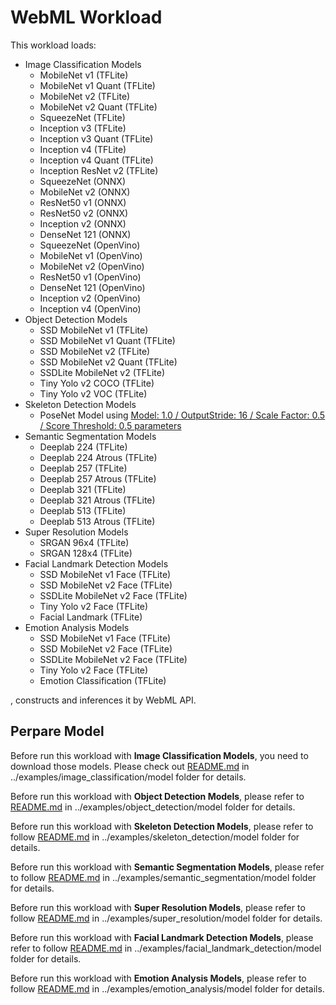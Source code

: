 WebML Workload
======
This workload loads:
-   Image Classification Models
    - MobileNet v1 (TFLite)
    - MobileNet v1 Quant (TFLite)
    - MobileNet v2 (TFLite)
    - MobileNet v2 Quant (TFLite)
    - SqueezeNet (TFLite)
    - Inception v3 (TFLite)
    - Inception v3 Quant (TFLite)
    - Inception v4 (TFLite)
    - Inception v4 Quant (TFLite)
    - Inception ResNet v2 (TFLite)
    - SqueezeNet (ONNX)
    - MobileNet v2 (ONNX)
    - ResNet50 v1 (ONNX)
    - ResNet50 v2 (ONNX)
    - Inception v2 (ONNX)
    - DenseNet 121 (ONNX)
    - SqueezeNet (OpenVino)
    - MobileNet v1 (OpenVino)
    - MobileNet v2 (OpenVino)
    - ResNet50 v1 (OpenVino)
    - DenseNet 121 (OpenVino)
    - Inception v2 (OpenVino)
    - Inception v4 (OpenVino)
-   Object Detection Models
    - SSD MobileNet v1 (TFLite)
    - SSD MobileNet v1 Quant (TFLite)
    - SSD MobileNet v2 (TFLite)
    - SSD MobileNet v2 Quant (TFLite)
    - SSDLite MobileNet v2 (TFLite)
    - Tiny Yolo v2 COCO (TFLite)
    - Tiny Yolo v2 VOC (TFLite)
-   Skeleton Detection Models
    - PoseNet Model using [Model: 1.0 / OutputStride: 16 / Scale Factor: 0.5 / Score Threshold: 0.5 parameters](../examples/skeleton_detection/README.md)
-   Semantic Segmentation Models
    - Deeplab 224 (TFLite)
    - Deeplab 224 Atrous (TFLite)
    - Deeplab 257 (TFLite)
    - Deeplab 257 Atrous (TFLite)
    - Deeplab 321 (TFLite)
    - Deeplab 321 Atrous (TFLite)
    - Deeplab 513 (TFLite)
    - Deeplab 513 Atrous (TFLite)
-   Super Resolution Models
    - SRGAN 96x4 (TFLite)
    - SRGAN 128x4 (TFLite)
-   Facial Landmark Detection Models
    - SSD MobileNet v1 Face (TFLite)
    - SSD MobileNet v2 Face (TFLite)
    - SSDLite MobileNet v2 Face (TFLite)
    - Tiny Yolo v2 Face (TFLite)
    - Facial Landmark (TFLite)
-   Emotion Analysis Models
    - SSD MobileNet v1 Face (TFLite)
    - SSD MobileNet v2 Face (TFLite)
    - SSDLite MobileNet v2 Face (TFLite)
    - Tiny Yolo v2 Face (TFLite)
    - Emotion Classification (TFLite)

, constructs and inferences it by WebML API.

Perpare Model
-----------
Before run this workload with **Image Classification Models**, you need to download those models. Please check out [README.md](../examples/image_classification/model/README.md) in ../examples/image_classification/model folder for details.

Before run this workload with **Object Detection Models**, please refer to [README.md](../examples/object_detection/model/README.md) in ../examples/object_detection/model folder for details.

Before run this workload with **Skeleton Detection Models**, please refer to follow [README.md](../examples/skeleton_detection/model/README.md) in ../examples/skeleton_detection/model folder for details.

Before run this workload with **Semantic Segmentation Models**, please refer to follow [README.md](../examples/semantic_segmentation/model/README.md) in ../examples/semantic_segmentation/model folder for details.

Before run this workload with **Super Resolution Models**, please refer to follow [README.md](../examples/super_resolution/model/README.md) in ../examples/super_resolution/model folder for details.

Before run this workload with **Facial Landmark Detection Models**, please refer to follow [README.md](../examples/facial_landmark_detection/model/README.md) in ../examples/facial_landmark_detection/model folder for details.

Before run this workload with **Emotion Analysis Models**, please refer to follow [README.md](../examples/emotion_analysis/model/README.md) in ../examples/emotion_analysis/model folder for details.

